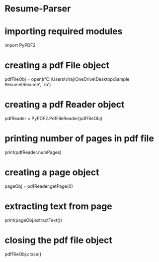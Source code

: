 # Resume-Parser
# importing required modules
import PyPDF2

# creating a pdf File object
pdfFileObj = open(r'C:\Users\viraj\OneDrive\Desktop\Sample Resume\Resume', 'rb')

# creating a pdf Reader object
pdfReader = PyPDF2.PdfFileReader(pdfFileObj)

# printing number of pages in pdf file
print(pdfReader.numPages)

# creating a page object
pageObj = pdfReader.getPage(0)

# extracting text from page
print(pageObj.extractText())

# closing the pdf file object
pdfFileObj.close()
